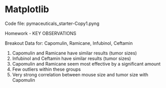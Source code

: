 # Matplotlib

Code file: pymaceuticals_starter-Copy1.pyng

Homework - KEY OBSERVATIONS

Breakout Data for:  Capomulin, Ramicane, Infubinol, Ceftamin

1) Capomulin and Ramicane have similar results (tumor sizes)
2) Infubinol and Ceftamin have similar results (tumor sizes)
3) Capomulin and Ramicane seem most effective by a significant amount
4) Few outliers within these groups
5) Very strong correlation between mouse size and tumor size with Capomulin 
